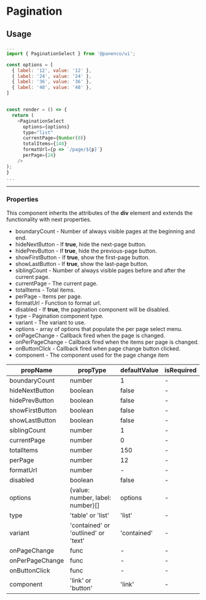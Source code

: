 # Pagination

## Usage

```js
...
import { PaginationSelect } from '@panenco/ui';

const options = [
  { label: '12', value: '12' },
  { label: '24', value: '24' },
  { label: '36', value: '36' },
  { label: '48', value: '48' },
]


const render = () => {
  return (
    <PaginationSelect
      options={options}
      type="list"
      currentPage={Number(0)}
      totalItems={148}
      formatUrl={p => `/page/${p}`}
      perPage={24}
    />
);
}
...
```

---

### Properties

This component inherits the attributes of the **div** element and extends the functionality with next properties.

- boundaryCount - Number of always visible pages at the beginning and end.
- hideNextButton - If **true**, hide the next-page button.
- hidePrevButton - If **true**, hide the previous-page button.
- showFirstButton - If **true**, show the first-page button.
- showLastButton - If **true**, show the last-page button.
- siblingCount - Number of always visible pages before and after the current page.
- currentPage - The current page.
- totalItems - Total items.
- perPage - Items per page.
- formatUrl - Function to format url.
- disabled - If **true**, the pagination component will be disabled.
- type - Pagination component type.
- variant - The variant to use.
- options - array of options that populate the per page select menu.
- onPageChange - Callback fired when the page is changed.
- onPerPageChange - Callback fired when the items per page is changed.
- onButtonClick - Callback fired when page change button clicked.
- component - The component used for the page change item

| propName        | propType                            | defaultValue | isRequired |
| --------------- | ----------------------------------- | ------------ | ---------- |
| boundaryCount   | number                              | 1            | -          |
| hideNextButton  | boolean                             | false        | -          |
| hidePrevButton  | boolean                             | false        | -          |
| showFirstButton | boolean                             | false        | -          |
| showLastButton  | boolean                             | false        | -          |
| siblingCount    | number                              | 1            | -          |
| currentPage     | number                              | 0            | -          |
| totalItems      | number                              | 150          | -          |
| perPage         | number                              | 12           | -          |
| formatUrl       | number                              | -            | -          |
| disabled        | boolean                             | false        | -          |
| options         | {value: number, label: number}[]    | options      | -          |
| type            | 'table' or 'list'                   | 'list'       | -          |
| variant         | 'contained' or 'outlined' or 'text' | 'contained'  | -          |
| onPageChange    | func                                | -            | -          |
| onPerPageChange | func                                | -            | -          |
| onButtonClick   | func                                | -            | -          |
| component       | 'link' or 'button'                  | 'link'       | -          |
